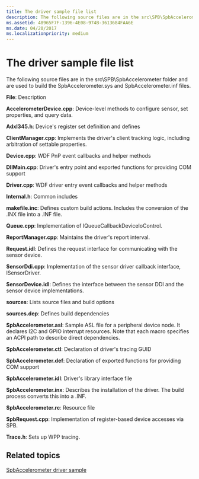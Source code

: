 ```yaml
---
title: The driver sample file list
description: The following source files are in the src\SPB\SpbAccelerometer folder and are used to build the SpbAccelerometer.sys and SpbAccelerometer.inf files.
ms.assetid: 48965F7F-1396-4E08-974B-3613684FAA6E
ms.date: 04/20/2017
ms.localizationpriority: medium
---
```


# The driver sample file list


The following source files are in the src\\SPB\\SpbAccelerometer folder and are used to build the SpbAccelerometer.sys and SpbAccelerometer.inf files.

**File**: Description

**AccelerometerDevice.cpp**: Device-level methods to configure sensor, set properties, and query data.

**Adxl345.h**: Device's register set definition and defines

**ClientManager.cpp**: Implements the driver's client tracking logic, including arbitration of settable properties.

**Device.cpp**: WDF PnP event callbacks and helper methods

**DllMain.cpp**: Driver's entry point and exported functions for providing COM support

**Driver.cpp**: WDF driver entry event callbacks and helper methods

**Internal.h**: Common includes

**makefile.inc**: Defines custom build actions. Includes the conversion of the .INX file into a .INF file.

**Queue.cpp**: Implementation of IQueueCallbackDeviceIoControl.

**ReportManager.cpp**: Maintains the driver's report interval.

**Request.idl**: Defines the request interface for communicating with the sensor device.

**SensorDdi.cpp**: Implementation of the sensor driver callback interface, ISensorDriver.

**SensorDevice.idl**: Defines the interface between the sensor DDI and the sensor device implementations.

**sources**: Lists source files and build options

**sources.dep**: Defines build dependencies

**SpbAccelerometer.asl**: Sample ASL file for a peripheral device node. It declares I2C and GPIO interrupt resources. Note that each macro specifies an ACPI path to describe direct dependencies.

**SpbAccelerometer.ctl**: Declaration of driver's tracing GUID

**SpbAccelerometer.def**: Declaration of exported functions for providing COM support

**SpbAccelerometer.idl**: Driver's library interface file

**SpbAccelerometer.inx**: Describes the installation of the driver. The build process converts this into a .INF.

**SpbAccelerometer.rc**: Resource file

**SpbRequest.cpp**: Implementation of register-based device accesses via SPB.

**Trace.h**: Sets up WPP tracing.


 

## Related topics
[SpbAccelerometer driver sample](spbaccelerometer-driver-sample.md)  



